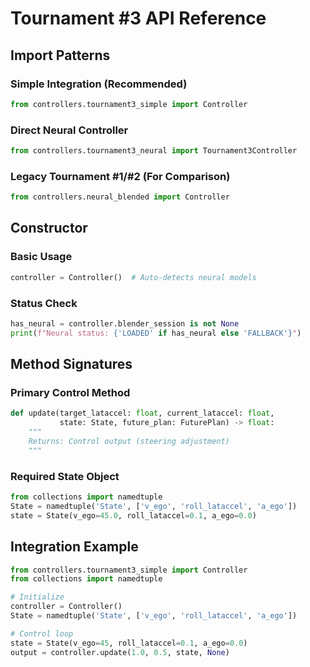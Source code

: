 # Tournament #3 API Reference

## Import Patterns

### Simple Integration (Recommended)
```python
from controllers.tournament3_simple import Controller
```

### Direct Neural Controller
```python
from controllers.tournament3_neural import Tournament3Controller
```

### Legacy Tournament #1/#2 (For Comparison)
```python
from controllers.neural_blended import Controller
```

## Constructor

### Basic Usage
```python
controller = Controller()  # Auto-detects neural models
```

### Status Check
```python
has_neural = controller.blender_session is not None
print(f"Neural status: {'LOADED' if has_neural else 'FALLBACK'}")
```

## Method Signatures

### Primary Control Method
```python
def update(target_lataccel: float, current_lataccel: float, 
           state: State, future_plan: FuturePlan) -> float:
    """
    Returns: Control output (steering adjustment)
    """
```

### Required State Object
```python
from collections import namedtuple
State = namedtuple('State', ['v_ego', 'roll_lataccel', 'a_ego'])
state = State(v_ego=45.0, roll_lataccel=0.1, a_ego=0.0)
```

## Integration Example
```python
from controllers.tournament3_simple import Controller
from collections import namedtuple

# Initialize
controller = Controller()
State = namedtuple('State', ['v_ego', 'roll_lataccel', 'a_ego'])

# Control loop
state = State(v_ego=45, roll_lataccel=0.1, a_ego=0.0)
output = controller.update(1.0, 0.5, state, None)